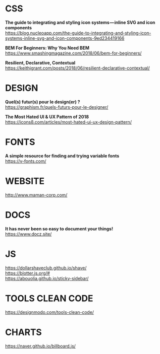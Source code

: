 # CSS

**The guide to integrating and styling icon systems — inline SVG and icon components**  
https://blog.nucleoapp.com/the-guide-to-integrating-and-styling-icon-systems-inline-svg-and-icon-components-9ed234419166

**BEM For Beginners: Why You Need BEM**  
https://www.smashingmagazine.com/2018/06/bem-for-beginners/

**Resilient, Declarative, Contextual**  
https://keithjgrant.com/posts/2018/06/resilient-declarative-contextual/


# DESIGN

**Quel(s) futur(s) pour le design(er) ?**  
https://graphism.fr/quels-futurs-pour-le-designer/

**The Most Hated UI & UX Pattern of 2018**  
https://icons8.com/articles/most-hated-ui-ux-design-pattern/


# FONTS

**A simple resource for finding and trying variable fonts**  
https://v-fonts.com/


# WEBSITE 

http://www.maman-corp.com/ 


# DOCS

**It has never been so easy to document your things!**  
https://www.docz.site/


# JS

https://dollarshaveclub.github.io/shave/  
https://blotter.js.org/#  
https://abouolia.github.io/sticky-sidebar/


# TOOLS CLEAN CODE  

https://designmodo.com/tools-clean-code/  


# CHARTS  

https://naver.github.io/billboard.js/  
